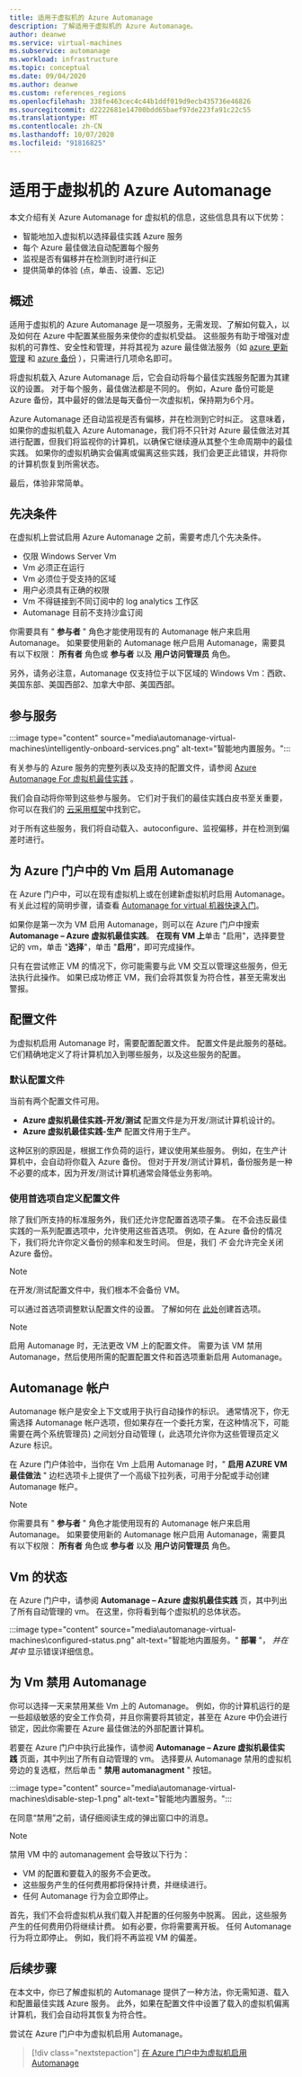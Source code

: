 ```yaml
---
title: 适用于虚拟机的 Azure Automanage
description: 了解适用于虚拟机的 Azure Automanage。
author: deanwe
ms.service: virtual-machines
ms.subservice: automanage
ms.workload: infrastructure
ms.topic: conceptual
ms.date: 09/04/2020
ms.author: deanwe
ms.custom: references_regions
ms.openlocfilehash: 338fe463cec4c44b1ddf019d9ecb435736e46826
ms.sourcegitcommit: d2222681e14700bdd65baef97de223fa91c22c55
ms.translationtype: MT
ms.contentlocale: zh-CN
ms.lasthandoff: 10/07/2020
ms.locfileid: "91816825"
---
```

# <a name="azure-automanage-for-virtual-machines"></a>适用于虚拟机的 Azure Automanage

本文介绍有关 Azure Automanage for 虚拟机的信息，这些信息具有以下优势：

- 智能地加入虚拟机以选择最佳实践 Azure 服务
- 每个 Azure 最佳做法自动配置每个服务
- 监视是否有偏移并在检测到时进行纠正
- 提供简单的体验 (点，单击、设置、忘记) 


## <a name="overview"></a>概述

适用于虚拟机的 Azure Automanage 是一项服务，无需发现、了解如何载入，以及如何在 Azure 中配置某些服务来使你的虚拟机受益。 这些服务有助于增强对虚拟机的可靠性、安全性和管理，并将其视为 azure 最佳做法服务（如 [azure 更新管理](../automation/update-management/update-mgmt-overview.md) 和 [azure 备份](../backup/backup-overview.md) ），只需进行几项命名即可。

将虚拟机载入 Azure Automanage 后，它会自动将每个最佳实践服务配置为其建议的设置。 对于每个服务，最佳做法都是不同的。 例如，Azure 备份可能是 Azure 备份，其中最好的做法是每天备份一次虚拟机，保持期为6个月。

Azure Automanage 还自动监视是否有偏移，并在检测到它时纠正。 这意味着，如果你的虚拟机载入 Azure Automanage，我们将不只针对 Azure 最佳做法对其进行配置，但我们将监视你的计算机，以确保它继续遵从其整个生命周期中的最佳实践。 如果你的虚拟机确实会偏离或偏离这些实践，我们会更正此错误，并将你的计算机恢复到所需状态。

最后，体验非常简单。


## <a name="prerequisites"></a>先决条件

在虚拟机上尝试启用 Azure Automanage 之前，需要考虑几个先决条件。

- 仅限 Windows Server Vm
- Vm 必须正在运行
- Vm 必须位于受支持的区域
- 用户必须具有正确的权限
- Vm 不得链接到不同订阅中的 log analytics 工作区
- Automanage 目前不支持沙盒订阅

你需要具有 " **参与者** " 角色才能使用现有的 Automanage 帐户来启用 Automanage。 如果要使用新的 Automanage 帐户启用 Automanage，需要具有以下权限： **所有者** 角色或 **参与者** 以及 **用户访问管理员** 角色。

另外，请务必注意，Automanage 仅支持位于以下区域的 Windows Vm：西欧、美国东部、美国西部2、加拿大中部、美国西部。

## <a name="participating-services"></a>参与服务

:::image type="content" source="media\automanage-virtual-machines\intelligently-onboard-services.png" alt-text="智能地内置服务。":::

有关参与的 Azure 服务的完整列表以及支持的配置文件，请参阅 [Azure Automanage For 虚拟机最佳实践](virtual-machines-best-practices.md) 。

 我们会自动将你带到这些参与服务。 它们对于我们的最佳实践白皮书至关重要，你可以在我们的 [云采用框架](https://docs.microsoft.com/azure/cloud-adoption-framework/manage/azure-server-management)中找到它。

对于所有这些服务，我们将自动载入、autoconfigure、监视偏移，并在检测到偏差时进行。


## <a name="enabling-automanage-for-vms-in-azure-portal"></a>为 Azure 门户中的 Vm 启用 Automanage

在 Azure 门户中，可以在现有虚拟机上或在创建新虚拟机时启用 Automanage。 有关此过程的简明步骤，请查看 [Automanage for virtual 机器快速入门](quick-create-virtual-machines-portal.md)。

如果你是第一次为 VM 启用 Automanage，则可以在 Azure 门户中搜索 **Automanage – Azure 虚拟机最佳实践**。 **在现有 VM 上**单击 "启用"，选择要登记的 vm，单击 "**选择**"，单击 "**启用**"，即可完成操作。

只有在尝试修正 VM 的情况下，你可能需要与此 VM 交互以管理这些服务，但无法执行此操作。 如果已成功修正 VM，我们会将其恢复为符合性，甚至无需发出警报。


## <a name="configuration-profiles"></a>配置文件

为虚拟机启用 Automanage 时，需要配置配置文件。 配置文件是此服务的基础。 它们精确地定义了将计算机加入到哪些服务，以及这些服务的配置。

### <a name="default-configuration-profiles"></a>默认配置文件

当前有两个配置文件可用。

- **Azure 虚拟机最佳实践-开发/测试** 配置文件是为开发/测试计算机设计的。
- **Azure 虚拟机最佳实践-生产** 配置文件用于生产。

这种区别的原因是，根据工作负荷的运行，建议使用某些服务。 例如，在生产计算机中，会自动将你载入 Azure 备份。 但对于开发/测试计算机，备份服务是一种不必要的成本，因为开发/测试计算机通常会降低业务影响。

### <a name="customizing-a-configuration-profile-using-preferences"></a>使用首选项自定义配置文件

除了我们所支持的标准服务外，我们还允许您配置首选项子集。 在不会违反最佳实践的一系列配置选项中，允许使用这些首选项。 例如，在 Azure 备份的情况下，我们将允许你定义备份的频率和发生时间。 但是，我们 *不* 会允许完全关闭 Azure 备份。

> [!NOTE]
> 在开发/测试配置文件中，我们根本不会备份 VM。

可以通过首选项调整默认配置文件的设置。 了解如何在 [此处](virtual-machines-custom-preferences.md)创建首选项。

> [!NOTE]
> 启用 Automanage 时，无法更改 VM 上的配置文件。 需要为该 VM 禁用 Automanage，然后使用所需的配置配置文件和首选项重新启用 Automanage。


## <a name="automanage-account"></a>Automanage 帐户

Automanage 帐户是安全上下文或用于执行自动操作的标识。 通常情况下，你无需选择 Automanage 帐户选项，但如果存在一个委托方案，在这种情况下，可能需要在两个系统管理员) 之间划分自动管理 (，此选项允许你为这些管理员定义 Azure 标识。

在 Azure 门户体验中，当你在 Vm 上启用 Automanage 时，" **启用 AZURE VM 最佳做法** " 边栏选项卡上提供了一个高级下拉列表，可用于分配或手动创建 Automanage 帐户。

> [!NOTE]
> 你需要具有 " **参与者** " 角色才能使用现有的 Automanage 帐户来启用 Automanage。 如果要使用新的 Automanage 帐户启用 Automanage，需要具有以下权限： **所有者** 角色或 **参与者** 以及 **用户访问管理员** 角色。


## <a name="status-of-vms"></a>Vm 的状态

在 Azure 门户中，请参阅 **Automanage – Azure 虚拟机最佳实践** 页，其中列出了所有自动管理的 vm。 在这里，你将看到每个虚拟机的总体状态。

:::image type="content" source="media\automanage-virtual-machines\configured-status.png" alt-text="智能地内置服务。" **部署** "， *并在其中* 显示错误详细信息。


## <a name="disabling-automanage-for-vms"></a>为 Vm 禁用 Automanage

你可以选择一天来禁用某些 Vm 上的 Automanage。 例如，你的计算机运行的是一些超级敏感的安全工作负荷，并且你需要将其锁定，甚至在 Azure 中仍会进行锁定，因此你需要在 Azure 最佳做法的外部配置计算机。

若要在 Azure 门户中执行此操作，请参阅 **Automanage – Azure 虚拟机最佳实践** 页面，其中列出了所有自动管理的 vm。 选择要从 Automanage 禁用的虚拟机旁边的复选框，然后单击 " **禁用 automanagment** " 按钮。

:::image type="content" source="media\automanage-virtual-machines\disable-step-1.png" alt-text="智能地内置服务。":::

在同意“禁用”之前，请仔细阅读生成的弹出窗口中的消息。

> [!NOTE]
> 禁用 VM 中的 automanagement 会导致以下行为：
>
> - VM 的配置和要载入的服务不会更改。
> - 这些服务产生的任何费用都将保持计费，并继续进行。
> - 任何 Automanage 行为会立即停止。


首先，我们不会将虚拟机从我们载入并配置的任何服务中脱离。 因此，这些服务产生的任何费用仍将继续计费。 如有必要，你将需要离开板。 任何 Automanage 行为将立即停止。 例如，我们将不再监视 VM 的偏差。


## <a name="next-steps"></a>后续步骤

在本文中，你已了解虚拟机的 Automanage 提供了一种方法，你无需知道、载入和配置最佳实践 Azure 服务。 此外，如果在配置文件中设置了载入的虚拟机偏离计算机，我们会自动将其恢复为符合性。

尝试在 Azure 门户中为虚拟机启用 Automanage。

> [!div class="nextstepaction"]
> [在 Azure 门户中为虚拟机启用 Automanage](quick-create-virtual-machines-portal.md)
